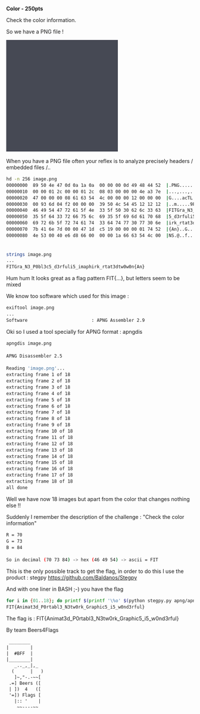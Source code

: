 **Color - 250pts**

Check the color information.


So we have a PNG file !

![Alt](img/image.png "initial PNG")


When you have a PNG file often your reflex is to analyze precisely headers / embedded files /..

```BASH
hd -n 256 image.png 
00000000  89 50 4e 47 0d 0a 1a 0a  00 00 00 0d 49 48 44 52  |.PNG........IHDR|
00000010  00 00 01 2c 00 00 01 2c  08 03 00 00 00 4e a3 7e  |...,...,.....N.~|
00000020  47 00 00 00 08 61 63 54  4c 00 00 00 12 00 00 00  |G....acTL.......|
00000030  00 93 6d 04 f2 00 00 00  39 50 4c 54 45 12 12 12  |..m.....9PLTE...|
00000040  46 49 54 47 72 61 5f 4e  33 5f 50 30 62 6c 33 63  |FITGra_N3_P0bl3c|
00000050  35 5f 64 33 72 66 75 6c  69 35 5f 69 6d 61 70 68  |5_d3rfuli5_imaph|
00000060  69 72 6b 5f 72 74 61 74  33 64 74 77 30 77 30 6e  |irk_rtat3dtw0w0n|
00000070  7b 41 6e 7d 00 00 47 1d  c5 19 00 00 00 01 74 52  |{An}..G.......tR|
00000080  4e 53 00 40 e6 d8 66 00  00 00 1a 66 63 54 4c 00  |NS.@..f....fcTL.|


strings image.png 
...
FITGra_N3_P0bl3c5_d3rfuli5_imaphirk_rtat3dtw0w0n{An}

```


Hum hum It looks great as a flag pattern FIT{...}, but letters seem to be mixed


We know too software which used for this image :
```BASH
exiftool image.png 
...
Software                        : APNG Assembler 2.9
```

Oki so I used a tool specially for APNG format : apngdis
```BASH
apngdis image.png 

APNG Disassembler 2.5

Reading 'image.png'...
extracting frame 1 of 18
extracting frame 2 of 18
extracting frame 3 of 18
extracting frame 4 of 18
extracting frame 5 of 18
extracting frame 6 of 18
extracting frame 7 of 18
extracting frame 8 of 18
extracting frame 9 of 18
extracting frame 10 of 18
extracting frame 11 of 18
extracting frame 12 of 18
extracting frame 13 of 18
extracting frame 14 of 18
extracting frame 15 of 18
extracting frame 16 of 18
extracting frame 17 of 18
extracting frame 18 of 18
all done
```

Well we have now 18 images but apart from the color that changes nothing else !!

Suddenly I remember the description of the challenge : "Check the color information"

```BASH
R = 70
G = 73
B = 84

So in decimal (70 73 84) -> hex (46 49 54) -> ascii = FIT
```

This is the only possible track to get the flag, in order to do this I use the product : stegpy
https://github.com/Baldanos/Stegpy


And with one liner in BASH ;-) you have the flag
```BASH
for i in {01..18}; do printf $(printf '\%o' $(python stegpy.py apng/apngframe$i.png -C -p color_info | grep -v "Alpha" | grep "distribution" | cut -d':' -f 2 | sed -e 's/\[\([0-9]*\).*/\1/;s/ //g' | tr '\n' ' ')) ;done
FIT{Animat3d_P0rtabl3_N3tw0rk_Graphic5_i5_w0nd3rful}
```


The flag is : FIT{Animat3d_P0rtabl3_N3tw0rk_Graphic5_i5_w0nd3rful}

By team Beers4Flags


```
 ________
|        |
|  #BFF  |
|________|
   _.._,_|,_
  (      |   )
   ]~,"-.-~~[
 .=] Beers ([
 | ])  4   ([
 '=]) Flags [
   |:: '    |
    ~~----~~
```

